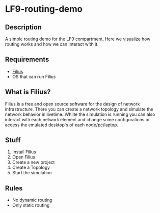 # LF9-routing-demo
## Description
A simple routing demo for the LF9 compartment.
Here we visualize how routing works and how we can interact with it.

## Requirements
- [Filius](https://www.lernsoftware-filius.de/Herunterladen)
- OS that can run Filius

## What is Filius?
Filius is a free and open source software for the design of network infrastructure.
There you can create a network topology and simulate the network behavior in livetime.
Whilte the simulation is running you can also interact with each network element and change some configurations or access the emulated desktop's of each node/pc/laptop.

## Stuff
1. Install Filius
2. Open Filius
3. Create a new project
5. Create a Topology
6. Start the simulation


## Rules
- No dynamic routing
- Only static routing
